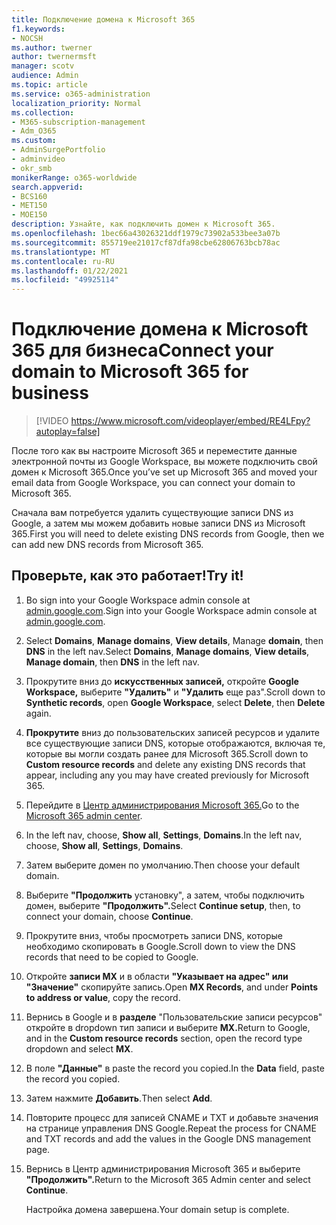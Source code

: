 ```yaml
---
title: Подключение домена к Microsoft 365
f1.keywords:
- NOCSH
ms.author: twerner
author: twernermsft
manager: scotv
audience: Admin
ms.topic: article
ms.service: o365-administration
localization_priority: Normal
ms.collection:
- M365-subscription-management
- Adm_O365
ms.custom:
- AdminSurgePortfolio
- adminvideo
- okr_smb
monikerRange: o365-worldwide
search.appverid:
- BCS160
- MET150
- MOE150
description: Узнайте, как подключить домен к Microsoft 365.
ms.openlocfilehash: 1bec66a43026321ddf1979c73902a533bee3a07b
ms.sourcegitcommit: 855719ee21017cf87dfa98cbe62806763bcb78ac
ms.translationtype: MT
ms.contentlocale: ru-RU
ms.lasthandoff: 01/22/2021
ms.locfileid: "49925114"
---
```

# <a name="connect-your-domain-to-microsoft-365-for-business"></a><span data-ttu-id="b8f79-103">Подключение домена к Microsoft 365 для бизнеса</span><span class="sxs-lookup"><span data-stu-id="b8f79-103">Connect your domain to Microsoft 365 for business</span></span>

> [!VIDEO https://www.microsoft.com/videoplayer/embed/RE4LFpy?autoplay=false]

<span data-ttu-id="b8f79-104">После того как вы настроите Microsoft 365 и переместите данные электронной почты из Google Workspace, вы можете подключить свой домен к Microsoft 365.</span><span class="sxs-lookup"><span data-stu-id="b8f79-104">Once you’ve set up Microsoft 365 and moved your email data from Google Workspace, you can connect your domain to Microsoft 365.</span></span> 

<span data-ttu-id="b8f79-105">Сначала вам потребуется удалить существующие записи DNS из Google, а затем мы можем добавить новые записи DNS из Microsoft 365.</span><span class="sxs-lookup"><span data-stu-id="b8f79-105">First you will need to delete existing DNS records from Google, then we can add new DNS records from Microsoft 365.</span></span>

## <a name="try-it"></a><span data-ttu-id="b8f79-106">Проверьте, как это работает!</span><span class="sxs-lookup"><span data-stu-id="b8f79-106">Try it!</span></span>

1. <span data-ttu-id="b8f79-107">Во sign into your Google Workspace admin console at [admin.google.com](https://admin.google.com).</span><span class="sxs-lookup"><span data-stu-id="b8f79-107">Sign into your Google Workspace admin console at [admin.google.com](https://admin.google.com).</span></span>
1. <span data-ttu-id="b8f79-108">Select **Domains**, **Manage domains**, **View details**, Manage **domain**, then **DNS** in the left nav.</span><span class="sxs-lookup"><span data-stu-id="b8f79-108">Select **Domains**, **Manage domains**, **View details**, **Manage domain**, then **DNS** in the left nav.</span></span>
1. <span data-ttu-id="b8f79-109">Прокрутите вниз до **искусственных записей,** откройте **Google Workspace,** выберите **"Удалить"** и **"Удалить** еще раз".</span><span class="sxs-lookup"><span data-stu-id="b8f79-109">Scroll down to **Synthetic records**, open **Google Workspace**, select **Delete**, then **Delete** again.</span></span>
1. <span data-ttu-id="b8f79-110">**Прокрутите** вниз до пользовательских записей ресурсов и удалите все существующие записи DNS, которые отображаются, включая те, которые вы могли создать ранее для Microsoft 365.</span><span class="sxs-lookup"><span data-stu-id="b8f79-110">Scroll down to **Custom resource records** and delete any existing DNS records that appear, including any you may have created previously for Microsoft 365.</span></span>
1. <span data-ttu-id="b8f79-111">Перейдите в [Центр администрирования Microsoft 365.](https://admin.microsoft.com)</span><span class="sxs-lookup"><span data-stu-id="b8f79-111">Go to the [Microsoft 365 admin center](https://admin.microsoft.com).</span></span>
1. <span data-ttu-id="b8f79-112">In the left nav, choose, **Show all**, **Settings**, **Domains**.</span><span class="sxs-lookup"><span data-stu-id="b8f79-112">In the left nav, choose, **Show all**, **Settings**, **Domains**.</span></span>
1. <span data-ttu-id="b8f79-113">Затем выберите домен по умолчанию.</span><span class="sxs-lookup"><span data-stu-id="b8f79-113">Then choose your default domain.</span></span>
1. <span data-ttu-id="b8f79-114">Выберите **"Продолжить** установку", а затем, чтобы подключить домен, выберите **"Продолжить".**</span><span class="sxs-lookup"><span data-stu-id="b8f79-114">Select **Continue setup**, then, to connect your domain, choose  **Continue**.</span></span>
1. <span data-ttu-id="b8f79-115">Прокрутите вниз, чтобы просмотреть записи DNS, которые необходимо скопировать в Google.</span><span class="sxs-lookup"><span data-stu-id="b8f79-115">Scroll down to view the DNS records that need to be copied to Google.</span></span>
1. <span data-ttu-id="b8f79-116">Откройте **записи MX** и в области **"Указывает на адрес" или "Значение"** скопируйте запись.</span><span class="sxs-lookup"><span data-stu-id="b8f79-116">Open **MX Records**, and under **Points to address or value**, copy the record.</span></span>
1. <span data-ttu-id="b8f79-117">Вернись в Google и в **разделе** "Пользовательские записи ресурсов" откройте в dropdown тип записи и выберите **MX.**</span><span class="sxs-lookup"><span data-stu-id="b8f79-117">Return to Google, and in the **Custom resource records** section, open the record type dropdown and select **MX**.</span></span>
1. <span data-ttu-id="b8f79-118">В поле **"Данные"** в paste the record you copied.</span><span class="sxs-lookup"><span data-stu-id="b8f79-118">In the **Data** field, paste the record you copied.</span></span>
1. <span data-ttu-id="b8f79-119">Затем нажмите **Добавить**.</span><span class="sxs-lookup"><span data-stu-id="b8f79-119">Then select **Add**.</span></span>
1. <span data-ttu-id="b8f79-120">Повторите процесс для записей CNAME и TXT и добавьте значения на странице управления DNS Google.</span><span class="sxs-lookup"><span data-stu-id="b8f79-120">Repeat the process for CNAME and TXT records and add the values in the Google DNS management page.</span></span>
1. <span data-ttu-id="b8f79-121">Вернись в Центр администрирования Microsoft 365 и выберите **"Продолжить".**</span><span class="sxs-lookup"><span data-stu-id="b8f79-121">Return to the Microsoft 365 Admin center and select **Continue**.</span></span>

    <span data-ttu-id="b8f79-122">Настройка домена завершена.</span><span class="sxs-lookup"><span data-stu-id="b8f79-122">Your domain setup is complete.</span></span>